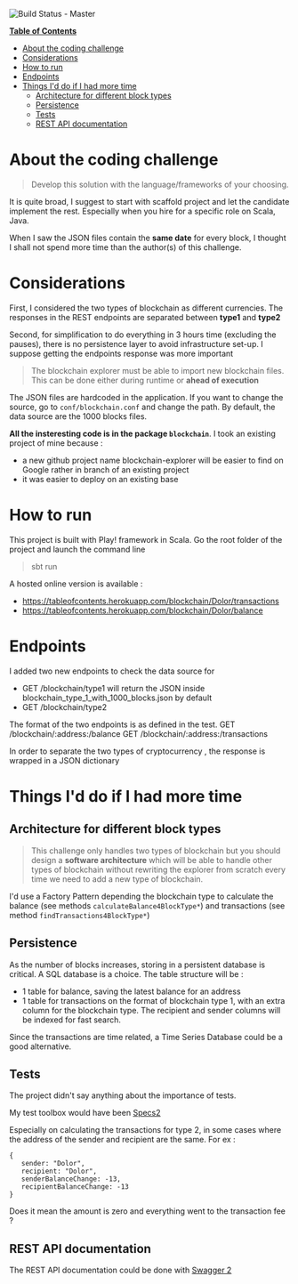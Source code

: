 ![Build Status - Master](https://travis-ci.org/raychenon/play-table-of-contents.svg?branch=master)

**[Table of Contents](http://tableofcontent.eu)**
<!-- Table of contents generated by http://tableofcontent.eu -->
- [About the coding challenge](#about-the-coding-challenge)
- [Considerations](#considerations)
- [How to run](#how-to-run)
- [Endpoints](#endpoints)
- [Things I'd do if I had more time](#things-id-do-if-i-had-more-time)
  - [Architecture for different block types](#architecture-for-different-block-types)
  - [Persistence](#persistence)
  - [Tests](#tests)
  - [REST API documentation](#rest-api-documentation)
  
# About the coding challenge
> Develop this solution with the language/frameworks of your choosing.

It is quite broad, I suggest to start with scaffold project and let the candidate implement the rest. Especially when you hire for a specific role on Scala, Java.

When I saw the JSON files contain the **same date** for every block, I thought I shall not spend more time than the author(s) of this challenge.

# Considerations

First, I considered the two types of blockchain as different currencies. 
The responses in the REST endpoints are separated between **type1** and **type2** 

Second, for simplification to do everything in 3 hours time (excluding the pauses), there is no persistence layer to avoid infrastructure set-up.
I suppose getting the endpoints response was more important

> The blockchain explorer must be able to import new blockchain files.
> This can be done either during runtime or **ahead of execution**

The JSON files are hardcoded in the application. If you want to change the source, go to ```conf/blockchain.conf``` and change the path. By default, the data source are the 1000 blocks files.

**All the insteresting code is in the package ```blockchain```**. I took an existing project of mine because :
- a new github project name blockchain-explorer will be easier to find on Google rather in branch of an existing project
- it was easier to deploy on an existing base

# How to run

This project is built with Play! framework in Scala.
Go the root folder of the project and launch the command line
> sbt run

A hosted online version is available :
- https://tableofcontents.herokuapp.com/blockchain/Dolor/transactions
- https://tableofcontents.herokuapp.com/blockchain/Dolor/balance

# Endpoints

I added two new endpoints to check the data source for 
- GET /blockchain/type1 will return the JSON inside blockchain_type_1_with_1000_blocks.json by default
- GET /blockchain/type2

The format of the two endpoints is as defined in the test.
GET /blockchain/:address:/balance
GET /blockchain/:address:/transactions

In order to separate the two types of cryptocurrency , the response is wrapped in a JSON dictionary 

# Things I'd do if I had more time

## Architecture for different block types
> This challenge only handles two types of blockchain but you should design a
**software architecture** which will be able to handle other types of blockchain without
rewriting the explorer from scratch every time we need to add a new type of
blockchain.

I'd use a Factory Pattern depending the blockchain type to calculate the balance (see methods ```calculateBalance4BlockType*```) and transactions (see method ```findTransactions4BlockType*```) 

## Persistence
As the number of blocks increases, storing in a persistent database is critical.
A SQL database is a choice. The table structure will be :
- 1 table for balance, saving the latest balance for an address
- 1 table for transactions on the format of blockchain type 1, with an extra column for the blockchain type. The recipient and sender columns will be indexed for fast search.  

Since the transactions are time related, a Time Series Database could be a good alternative.

## Tests
The project didn't say anything about the importance of tests. 

My test toolbox would have been [Specs2](https://github.com/etorreborre/specs2) 

Especially on calculating the transactions for type 2, in some cases where the address of the sender and recipient are the same.
For ex :
```
{
   sender: "Dolor",
   recipient: "Dolor",
   senderBalanceChange: -13,
   recipientBalanceChange: -13
}
```
Does it mean the amount is zero and everything went to the transaction fee ?

## REST API documentation

The REST API documentation could be done with [Swagger 2](https://swagger.io/docs/specification/2-0/basic-structure/)
